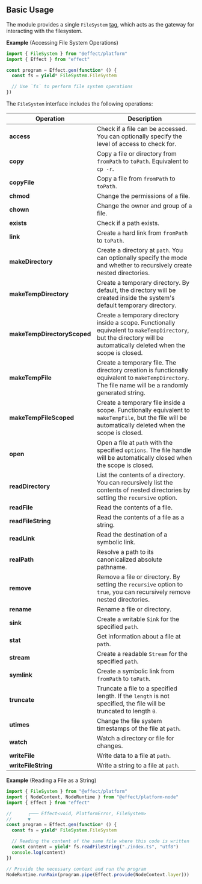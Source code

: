 ## Basic Usage

The module provides a single `FileSystem` [tag](/docs/requirements-management/services/), which acts as the gateway for interacting with the filesystem.

**Example** (Accessing File System Operations)

```ts twoslash
import { FileSystem } from "@effect/platform"
import { Effect } from "effect"

const program = Effect.gen(function* () {
  const fs = yield* FileSystem.FileSystem

  // Use `fs` to perform file system operations
})
```

The `FileSystem` interface includes the following operations:

| Operation                   | Description                                                                                                                                                            |
| --------------------------- | ---------------------------------------------------------------------------------------------------------------------------------------------------------------------- |
| **access**                  | Check if a file can be accessed. You can optionally specify the level of access to check for.                                                                          |
| **copy**                    | Copy a file or directory from `fromPath` to `toPath`. Equivalent to `cp -r`.                                                                                           |
| **copyFile**                | Copy a file from `fromPath` to `toPath`.                                                                                                                               |
| **chmod**                   | Change the permissions of a file.                                                                                                                                      |
| **chown**                   | Change the owner and group of a file.                                                                                                                                  |
| **exists**                  | Check if a path exists.                                                                                                                                                |
| **link**                    | Create a hard link from `fromPath` to `toPath`.                                                                                                                        |
| **makeDirectory**           | Create a directory at `path`. You can optionally specify the mode and whether to recursively create nested directories.                                                |
| **makeTempDirectory**       | Create a temporary directory. By default, the directory will be created inside the system's default temporary directory.                                               |
| **makeTempDirectoryScoped** | Create a temporary directory inside a scope. Functionally equivalent to `makeTempDirectory`, but the directory will be automatically deleted when the scope is closed. |
| **makeTempFile**            | Create a temporary file. The directory creation is functionally equivalent to `makeTempDirectory`. The file name will be a randomly generated string.                  |
| **makeTempFileScoped**      | Create a temporary file inside a scope. Functionally equivalent to `makeTempFile`, but the file will be automatically deleted when the scope is closed.                |
| **open**                    | Open a file at `path` with the specified `options`. The file handle will be automatically closed when the scope is closed.                                             |
| **readDirectory**           | List the contents of a directory. You can recursively list the contents of nested directories by setting the `recursive` option.                                       |
| **readFile**                | Read the contents of a file.                                                                                                                                           |
| **readFileString**          | Read the contents of a file as a string.                                                                                                                               |
| **readLink**                | Read the destination of a symbolic link.                                                                                                                               |
| **realPath**                | Resolve a path to its canonicalized absolute pathname.                                                                                                                 |
| **remove**                  | Remove a file or directory. By setting the `recursive` option to `true`, you can recursively remove nested directories.                                                |
| **rename**                  | Rename a file or directory.                                                                                                                                            |
| **sink**                    | Create a writable `Sink` for the specified `path`.                                                                                                                     |
| **stat**                    | Get information about a file at `path`.                                                                                                                                |
| **stream**                  | Create a readable `Stream` for the specified `path`.                                                                                                                   |
| **symlink**                 | Create a symbolic link from `fromPath` to `toPath`.                                                                                                                    |
| **truncate**                | Truncate a file to a specified length. If the `length` is not specified, the file will be truncated to length `0`.                                                     |
| **utimes**                  | Change the file system timestamps of the file at `path`.                                                                                                               |
| **watch**                   | Watch a directory or file for changes.                                                                                                                                 |
| **writeFile**               | Write data to a file at `path`.                                                                                                                                        |
| **writeFileString**         | Write a string to a file at `path`.                                                                                                                                    |

**Example** (Reading a File as a String)

```ts twoslash
import { FileSystem } from "@effect/platform"
import { NodeContext, NodeRuntime } from "@effect/platform-node"
import { Effect } from "effect"

//      ┌─── Effect<void, PlatformError, FileSystem>
//      ▼
const program = Effect.gen(function* () {
  const fs = yield* FileSystem.FileSystem

  // Reading the content of the same file where this code is written
  const content = yield* fs.readFileString("./index.ts", "utf8")
  console.log(content)
})

// Provide the necessary context and run the program
NodeRuntime.runMain(program.pipe(Effect.provide(NodeContext.layer)))
```
